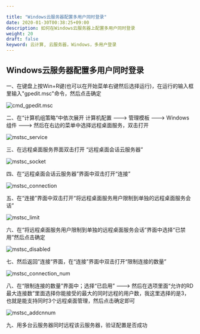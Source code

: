 ```yaml
---

title: "Windows云服务器配置多用户同时登录"
date: 2020-01-30T00:38:25+09:00
description: 如何在Windows云服务器上配置多用户同时登录
weight: 20
draft: false
keyword: 云计算, 云服务器，Windows，多用户登录
---
```


## Windows云服务器配置多用户同时登录

一、在键盘上按Win+R键(也可以在开始菜单右键然后选择运行)，在运行的输入框里输入"gpedit.msc"命令，然后点击确定

![cmd_gpedit.msc](../../_images/cmd_gpedit.msc.jpg)

二、在“计算机组策略“中依次展开 计算机配置 ---> 管理模板  ---> Windows组件 ---> 然后在右边的菜单中选择远程桌面服务，双击打开

![mstsc_service](../../_images/mstsc_service.jpg)

三、在远程桌面服务界面双击打开 “远程桌面会话云服务器”

![mstsc_socket](../../_images/mstsc_socket.jpg)

四、在“远程桌面会话云服务器”界面中双击打开“连接”

![mstsc_connection](../../_images/mstsc_connection.jpg)

五、在“连接”界面中双击打开“将远程桌面服务用户限制到单独的远程桌面服务会话”

![mstsc_limit](../../_images/mstsc_limit.jpg)

六、在“将远程桌面服务用户限制到单独的远程桌面服务会话”界面中选择“已禁用”然后点击确定

![mstsc_disabled](../../_images/mstsc_disabled.jpg)

七、然后返回”连接“界面，在“连接”界面中双击打开“限制连接的数量”

![mstsc_connection_num](../../_images/mstsc_connection_num.jpg)

八、在“限制连接的数量”界面中；选择“已启用” ---> 然后在选项里面“允许的RD最大连接数”里面选择你能接受的最大的同时远程的用户数，我这里选择的是3，也就是能支持同时3个远程桌面管理，然后点击确定即可

![mstsc_addcnnum](../../_images/mstsc_addcnnum.jpg)

九、用多台云服务器同时远程该云服务器，验证配置是否成功
